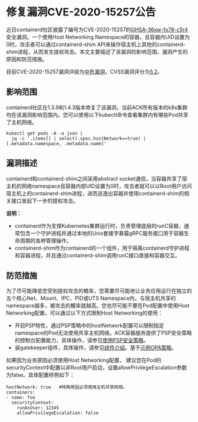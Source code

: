 # 修复漏洞CVE-2020-15257公告

近日containerd社区披露了编号为CVE-2020-15257的[GHSA-36xw-fx78-c5r4](https://github.com/containerd/containerd/security/advisories/GHSA-36xw-fx78-c5r4)安全漏洞。一个使用Host Networking Namespace的容器，且容器内UID设置为0时，攻击者可以通过containerd-shim API来操作宿主机上其他的containerd-shim进程，从而发生提权攻击。本文主要描述了该漏洞的影响范围，漏洞产生的原因和防范措施。

目前CVE-2020-15257漏洞评级为[中危漏洞](https://www.first.org/cvss/calculator/3.1#CVSS:3.1/AV:L/AC:H/PR:L/UI:N/S:U/C:H/I:N/A:N)，CVSS漏洞评分为[5.2](https://nvd.nist.gov/vuln/detail/CVE-2020-15257)。

## 影响范围

containerd社区在1.3.9和1.4.3版本修复了该漏洞，当前ACK所有版本的k8s集群均在该漏洞影响范围内。您可以使用以下kubectl命令查看集群内有哪些Pod共享了主机网络。

```
kubectl get pods -A -o json |
  jq -c '.items[] | select(.spec.hostNetwork==true) |[.metadata.namespace, .metadata.name]'
```

## 漏洞描述

containerd和containerd-shim之间采用abstract socket通信，当容器共享了宿主机的网络namespace且容器内部UID设置为0时，攻击者就可以以Root用户访问宿主机上的containerd-shim进程，进而逃逸出容器并使用containerd-shim的相关接口发起下一步的提权攻击。

**说明：**

-   containerd作为支撑Kubernetes集群运行时，负责管理底层的runC容器，通常包含一个守护进程并通过本地的Unix套接字暴露gRPC服务接口用于容器生命周期的各种管理操作。
-   containerd-shim作为containerd的一个组件，用于隔离containerd守护进程和容器进程，并且通过containerd-shim调用runC接口直接和容器交互。

## 防范措施

为了尽可能降低您受到提权攻击的概率，您需要尽可能地让业务应用运行在独立的五个核心Net、Mount、IPC、PID或UTS Namespace内，与宿主机共享的namespace越多，被攻击的概率就越高。您也尽可能不要在Pod配置中使用Host Networking配置，可以通过以下方式限制Host Networking的使用：

-   开启PSP特性，通过PSP策略中的hostNetwork配置可以限制指定namespace的Pod无法使用共享主机网络。ACK容器服务提供了PSP安全策略的控制台配置能力，具体操作，请参见[使用PSP安全策略](/intl.zh-CN/Kubernetes集群用户指南/安全管理/安全中心/使用PSP安全策略.md)。
-   装gatekeeper组件，具体操作，请参见[组件介绍](/intl.zh-CN/新功能发布记录/组件介绍与变更记录/gatekeepr/组件介绍.md)。基于[示例OPA策略](https://github.com/open-policy-agent/gatekeeper-library/tree/master/library/pod-security-policy/host-network-ports)。

如果因为业务原因必须使用Host Networking配置， 建议您在Pod的securityContext中配置以非Root用户启动，设置allowPrivilegeEscalation参数为false。具体配置样例如下：

```
hostNetwork: true   #特殊原因必须使用主机共享网络。
containers:
- name: foo
  securityContext:
    runAsUser: 12345
    allowPrivilegeEscalation: false 
```

